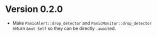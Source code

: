 # Version 0.2.0

- Make `PanicAlert::drop_detector` and `PanicMonitor::drop_detector` return `&mut Self` so they can be directly
  `.await`ed.